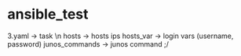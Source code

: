 # ansible_test

3.yaml -> task \n
hosts -> hosts ips
hosts_var -> login vars (username, password)
junos_commands -> junos command ;/
